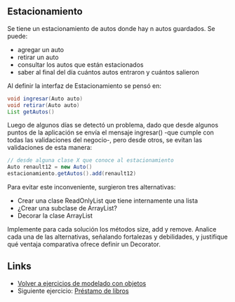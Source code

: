 
## Estacionamiento

Se tiene un estacionamiento de autos donde hay n autos guardados. Se puede:

- agregar un auto
- retirar un auto
- consultar los autos que están estacionados
- saber al final del día cuántos autos entraron y cuántos salieron

Al definir la interfaz de Estacionamiento se pensó en:

```java
void ingresar(Auto auto)
void retirar(Auto auto)
List getAutos()
```

Luego de algunos días se detectó un problema, dado que desde algunos puntos de la aplicación se envía el mensaje ingresar() -que cumple con todas las validaciones del negocio-, pero desde otros, se evitan las validaciones de esta manera:

```java
// desde alguna clase X que conoce al estacionamiento
Auto renault12 = new Auto()
estacionamiento.getAutos().add(renault12)
```

Para evitar este inconveniente, surgieron tres alternativas:

- Crear una clase ReadOnlyList que tiene internamente una lista
- ¿Crear una subclase de ArrayList?
- Decorar la clase ArrayList

Implemente para cada solución los métodos size, add y remove. Analice cada una de las alternativas, señalando fortalezas y debilidades, y justifique qué ventaja comparativa ofrece definir un Decorator.

## Links

- [Volver a ejercicios de modelado con objetos](index.md)
- Siguiente ejercicio: [Préstamo de libros](prestamoLibros.md)
